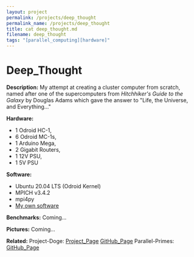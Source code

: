 ```yaml
---
layout: project
permalink: /projects/deep_thought
permalink_name: /projects/deep_thought
title: cat deep_thought.md
filename: deep_thought
tags: "[parallel_computing][hardware]"
---
```


# Deep_Thought

**Description:** My attempt at creating a cluster computer from scratch, named after one of the supercomputers from *Hitchhiker's Guide to the Galaxy* by Douglas Adams which gave the answer to "Life, the Universe, and Everything..."

**Hardware:** 
- 1 Odroid HC-1, 
- 6 Odroid MC-1s, 
- 1 Arduino Mega, 
- 2 Gigabit Routers, 
- 1 12V PSU, 
- 1 5V PSU

**Software:**
- Ubuntu 20.04 LTS (Odroid Kernel)
- MPICH v3.4.2
- mpi4py
- [My own software](https://github.com/Jormungandr1105/parallel-reqs)

**Benchmarks:**
Coming...

**Pictures:**
Coming...

**Related:**
Project-Doge: [Project_Page](/projects/project-doge)  [GitHub_Page](https://github.com/Jormungandr1105/Project-Doge)
Parallel-Primes: [GitHub_Page](https://github.com/Jormungandr1105/parallel-primes)